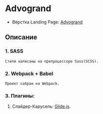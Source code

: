 # Advogrand
- Вёрстка Landing Page: [Advogrand](https://dmitriywolf.github.io/works/advogrand/index.html)

## Описание

### 1. SASS
	Стили написаны на препроцессоре Sass(SCSS).

### 2. Webpack + Babel
	Проект собран на Webpack.

### 3. Плагины:

1. Слайдер-Карусель: [Glide.js](https://glidejs.com/).
